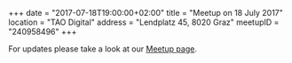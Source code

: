 +++
date = "2017-07-18T19:00:00+02:00"
title = "Meetup on 18 July 2017"
location = "TAO Digital"
address = "Lendplatz 45, 8020 Graz"
meetupID = "240958496"
+++

For updates please take a look at our
[Meetup page](https://www.meetup.com/Graz-Open-Source-Meetup/events/240958496/).
